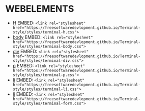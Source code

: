 # WEBELEMENTS

- [H](https://freesoftwaredevlopment.github.io/Terminal-style/styles/terminal-h.css) EMBED: `<link rel="stylesheet" href="https://freesoftwaredevlopment.github.io/Terminal-style/styles/terminal-h.css">
`
- [body](https://freesoftwaredevlopment.github.io/Terminal-style/styles/terminal-body.css) EMBED: `<link rel="stylesheet" href="https://freesoftwaredevlopment.github.io/Terminal-style/styles/terminal-body.css">
`
- [div](https://freesoftwaredevlopment.github.io/Terminal-style/styles/terminal-div.css) EMBED: `<link rel="stylesheet" href="https://freesoftwaredevlopment.github.io/Terminal-style/styles/terminal-div.css">
`
- [p](https://freesoftwaredevlopment.github.io/Terminal-style/styles/terminal-p.css) EMBED: `<link rel="stylesheet" href="https://freesoftwaredevlopment.github.io/Terminal-style/styles/terminal-p.css">
`
- [li](https://freesoftwaredevlopment.github.io/Terminal-style/styles/terminal-li.css) EMBED: `<link rel="stylesheet" href="https://freesoftwaredevlopment.github.io/Terminal-style/styles/terminal-li.css">
`
- [li](https://freesoftwaredevlopment.github.io/Terminal-style/styles/terminal-form.css) EMBED: `<link rel="stylesheet" href="https://freesoftwaredevlopment.github.io/Terminal-style/styles/terminal-form.css">
`
